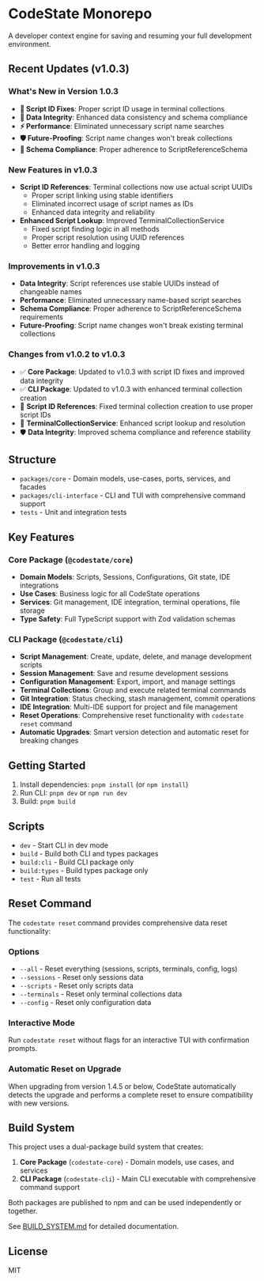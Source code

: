 # CodeState Monorepo

A developer context engine for saving and resuming your full development environment.

## Recent Updates (v1.0.3)

### What's New in Version 1.0.3
- **🔧 Script ID Fixes**: Proper script ID usage in terminal collections
- **💾 Data Integrity**: Enhanced data consistency and schema compliance
- **⚡ Performance**: Eliminated unnecessary script name searches
- **🛡️ Future-Proofing**: Script name changes won't break collections
- **🎯 Schema Compliance**: Proper adherence to ScriptReferenceSchema

### New Features in v1.0.3
- **Script ID References**: Terminal collections now use actual script UUIDs
  - Proper script linking using stable identifiers
  - Eliminated incorrect usage of script names as IDs
  - Enhanced data integrity and reliability
- **Enhanced Script Lookup**: Improved TerminalCollectionService
  - Fixed script finding logic in all methods
  - Proper script resolution using UUID references
  - Better error handling and logging

### Improvements in v1.0.3
- **Data Integrity**: Script references use stable UUIDs instead of changeable names
- **Performance**: Eliminated unnecessary name-based script searches
- **Schema Compliance**: Proper adherence to ScriptReferenceSchema requirements
- **Future-Proofing**: Script name changes won't break existing terminal collections

### Changes from v1.0.2 to v1.0.3
- ✅ **Core Package**: Updated to v1.0.3 with script ID fixes and improved data integrity
- ✅ **CLI Package**: Updated to v1.0.3 with enhanced terminal collection creation
- 🔧 **Script ID References**: Fixed terminal collection creation to use proper script IDs
- 🚀 **TerminalCollectionService**: Enhanced script lookup and resolution
- 🛡️ **Data Integrity**: Improved schema compliance and reference stability

## Structure

- `packages/core` - Domain models, use-cases, ports, services, and facades
- `packages/cli-interface` - CLI and TUI with comprehensive command support
- `tests` - Unit and integration tests

## Key Features

### Core Package (`@codestate/core`)
- **Domain Models**: Scripts, Sessions, Configurations, Git state, IDE integrations
- **Use Cases**: Business logic for all CodeState operations
- **Services**: Git management, IDE integration, terminal operations, file storage
- **Type Safety**: Full TypeScript support with Zod validation schemas

### CLI Package (`@codestate/cli`)
- **Script Management**: Create, update, delete, and manage development scripts
- **Session Management**: Save and resume development sessions
- **Configuration Management**: Export, import, and manage settings
- **Terminal Collections**: Group and execute related terminal commands
- **Git Integration**: Status checking, stash management, commit operations
- **IDE Integration**: Multi-IDE support for project and file management
- **Reset Operations**: Comprehensive reset functionality with `codestate reset` command
- **Automatic Upgrades**: Smart version detection and automatic reset for breaking changes

## Getting Started

1. Install dependencies: `pnpm install` (or `npm install`)
2. Run CLI: `pnpm dev` or `npm run dev`
3. Build: `pnpm build`

## Scripts

- `dev` - Start CLI in dev mode
- `build` - Build both CLI and types packages
- `build:cli` - Build CLI package only
- `build:types` - Build types package only
- `test` - Run all tests

## Reset Command

The `codestate reset` command provides comprehensive data reset functionality:

### Options
- `--all` - Reset everything (sessions, scripts, terminals, config, logs)
- `--sessions` - Reset only sessions data
- `--scripts` - Reset only scripts data  
- `--terminals` - Reset only terminal collections data
- `--config` - Reset only configuration data

### Interactive Mode
Run `codestate reset` without flags for an interactive TUI with confirmation prompts.

### Automatic Reset on Upgrade
When upgrading from version 1.4.5 or below, CodeState automatically detects the upgrade and performs a complete reset to ensure compatibility with new versions.

## Build System

This project uses a dual-package build system that creates:
1. **Core Package** (`codestate-core`) - Domain models, use cases, and services
2. **CLI Package** (`codestate-cli`) - Main CLI executable with comprehensive command support

Both packages are published to npm and can be used independently or together.

See [BUILD_SYSTEM.md](./BUILD_SYSTEM.md) for detailed documentation.

## License
MIT 